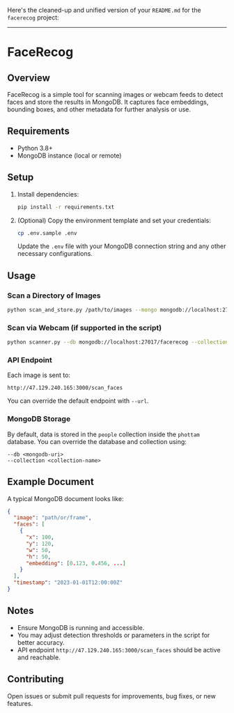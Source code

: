 Here's the cleaned-up and unified version of your `README.md` for the `facerecog` project:

---

# FaceRecog

## Overview

FaceRecog is a simple tool for scanning images or webcam feeds to detect faces and store the results in MongoDB. It captures face embeddings, bounding boxes, and other metadata for further analysis or use.

## Requirements

* Python 3.8+
* MongoDB instance (local or remote)

## Setup

1. Install dependencies:

   ```bash
   pip install -r requirements.txt
   ```

2. (Optional) Copy the environment template and set your credentials:

   ```bash
   cp .env.sample .env
   ```

   Update the `.env` file with your MongoDB connection string and any other necessary configurations.

## Usage

### Scan a Directory of Images

```bash
python scan_and_store.py /path/to/images --mongo mongodb://localhost:27017/
```

### Scan via Webcam (if supported in the script)

```bash
python scanner.py --db mongodb://localhost:27017/facerecog --collection results
```

### API Endpoint

Each image is sent to:

```
http://47.129.240.165:3000/scan_faces
```

You can override the default endpoint with `--url`.

### MongoDB Storage

By default, data is stored in the `people` collection inside the `phottam` database. You can override the database and collection using:

```
--db <mongodb-uri> 
--collection <collection-name>
```

## Example Document

A typical MongoDB document looks like:

```json
{
  "image": "path/or/frame",
  "faces": [
    {
      "x": 100,
      "y": 120,
      "w": 50,
      "h": 50,
      "embedding": [0.123, 0.456, ...]
    }
  ],
  "timestamp": "2023-01-01T12:00:00Z"
}
```

## Notes

* Ensure MongoDB is running and accessible.
* You may adjust detection thresholds or parameters in the script for better accuracy.
* API endpoint `http://47.129.240.165:3000/scan_faces` should be active and reachable.

## Contributing

Open issues or submit pull requests for improvements, bug fixes, or new features.

